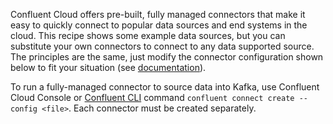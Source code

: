 Confluent Cloud offers pre-built, fully managed connectors that make it easy to quickly connect to popular data sources and end systems in the cloud.
This recipe shows some example data sources, but you can substitute your own connectors to connect to any data supported source.
The principles are the same, just modify the connector configuration shown below to fit your situation (see [documentation](https://docs.confluent.io/cloud/current/connectors/index.html)).

To run a fully-managed connector to source data into Kafka, use Confluent Cloud Console or [Confluent CLI](https://docs.confluent.io/confluent-cli/current/overview.html) command `confluent connect create --config <file>`. Each connector must be created separately.
